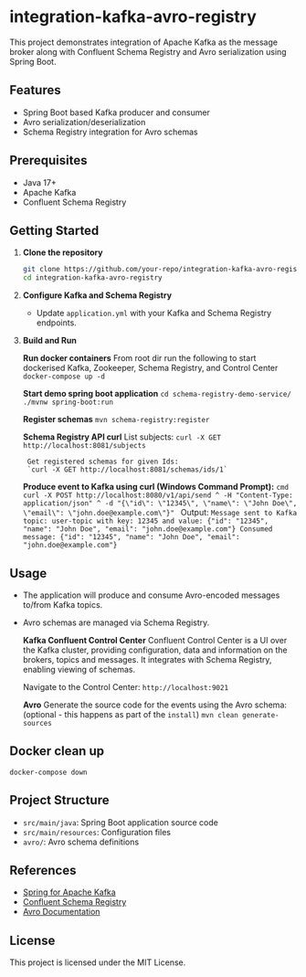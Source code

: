 # integration-kafka-avro-registry

This project demonstrates integration of Apache Kafka as the message broker along with Confluent Schema Registry and Avro serialization using Spring Boot.

## Features

- Spring Boot based Kafka producer and consumer
- Avro serialization/deserialization
- Schema Registry integration for Avro schemas

## Prerequisites

- Java 17+
- Apache Kafka
- Confluent Schema Registry

## Getting Started

1. **Clone the repository**
    ```bash
    git clone https://github.com/your-repo/integration-kafka-avro-registry.git
    cd integration-kafka-avro-registry
    ```

2. **Configure Kafka and Schema Registry**
    - Update `application.yml` with your Kafka and Schema Registry endpoints.

3. **Build and Run**
    
    **Run docker containers**
        From root dir run the following to start dockerised Kafka, Zookeeper, Schema Registry, and Control Center
        `docker-compose up -d`
    
    **Start demo spring boot application**
        ```cd schema-registry-demo-service/
        ./mvnw spring-boot:run
        ```
    
    **Register schemas**
        `mvn schema-registry:register`
    
    **Schema Registry API curl**
        List subjects:
        `curl -X GET http://localhost:8081/subjects`
    
        Get registered schemas for given Ids:
        `curl -X GET http://localhost:8081/schemas/ids/1`

    **Produce event to Kafka using curl (Windows Command Prompt):**
        ```cmd
        curl -X POST http://localhost:8080/v1/api/send ^
        -H "Content-Type: application/json" ^
        -d "{\"id\": \"12345\", \"name\": \"John Doe\", \"email\": \"john.doe@example.com\"}"
        ```
        Output:
        ```Message sent to Kafka topic: user-topic with key: 12345 and value: {"id": "12345", "name": "John Doe", "email": "john.doe@example.com"}
        Consumed message: {"id": "12345", "name": "John Doe", "email": "john.doe@example.com"}
        ```

## Usage

- The application will produce and consume Avro-encoded messages to/from Kafka topics.
- Avro schemas are managed via Schema Registry.

    **Kafka Confluent Control Center**
    Confluent Control Center is a UI over the Kafka cluster, providing configuration, data and information on the brokers, topics and messages. It integrates with Schema Registry, enabling viewing of schemas.

    Navigate to the Control Center:
    `http://localhost:9021`

    **Avro**
    Generate the source code for the events using the Avro schema: (optional - this happens as part of the `install`)
    ```mvn clean generate-sources```

## Docker clean up

```docker-compose down```

## Project Structure

- `src/main/java`: Spring Boot application source code
- `src/main/resources`: Configuration files
- `avro/`: Avro schema definitions

## References

- [Spring for Apache Kafka](https://spring.io/projects/spring-kafka)
- [Confluent Schema Registry](https://docs.confluent.io/platform/current/schema-registry/index.html)
- [Avro Documentation](https://avro.apache.org/docs/current/)

## License

This project is licensed under the MIT License.